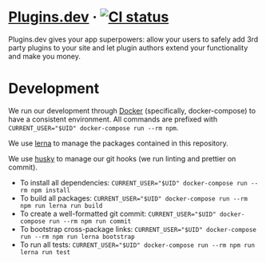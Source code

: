 # [Plugins.dev](https://plugins.dev) &middot; [![CI status](https://github.com/pluginsdotdev/pluginsdotdev/workflows/ci/badge.svg?branch=master)](https://github.com/pluginsdotdev/pluginsdotdev/actions?query=workflow%3Aci)
Plugins.dev gives your app superpowers: allow your users to safely add 3rd party plugins to your site and let plugin authors extend your functionality and make you money.

# Development
We run our development through [Docker](https://docker.com) (specifically, docker-compose) to have a consistent environment. All commands are prefixed with `CURRENT_USER="$UID" docker-compose run --rm npm`.

We use [lerna](https://github.com/lerna/lerna#readme) to manage the packages contained in this repository.

We use [husky](https://github.com/typicode/husky#readme) to manage our git hooks (we run linting and prettier on commit).

* To install all dependencies: `CURRENT_USER="$UID" docker-compose run --rm npm install`
* To build all packages: `CURRENT_USER="$UID" docker-compose run --rm npm run lerna run build`
* To create a well-formatted git commit: `CURRENT_USER="$UID" docker-compose run --rm npm run commit`
* To bootstrap cross-package links: `CURRENT_USER="$UID" docker-compose run --rm npm run lerna bootstrap`
* To run all tests: `CURRENT_USER="$UID" docker-compose run --rm npm run lerna run test`
